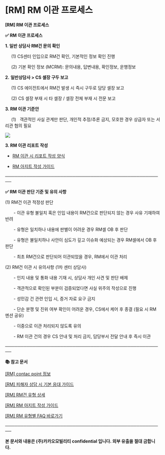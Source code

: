 # [RM] RM 이관 프로세스

**[RM] RM 이관 프로세스**

**✅ RM 이관 프로세스**

**1. 일반 상담사 RM건 문의 확인**

     (1) CS센터 인입으로 RM건 확인, 기본적인 정보 확인 진행

     (2) 기본 확인 정보 (MCRM): 문의내용, 답변내용, 확인정보, 운행정보

**2.** **일반상담사 > CS 셀장 구두 보고**

     (1) CS 에이전트에서 RM건 발생 시 즉시 구두로 담당 셀장 보고

     (2) CS 셀장 부재 시 타 셀장 / 셀장 전체 부재 시 전문 보고

**3. RM 이관 기준안**

     (1) <Check point>  객관적인 사실 관계만 판단, 개인적 추정/추론 금지, 모호한 경우 상급자 또는 서리관 협의 필요

![](https://kakaomobilitysupport.zendesk.com/hc/article_attachments/40949901131289)

**3. RM 이관 리포트 작성**

- [RM 이관 시 리포트 작성 양식](https://kakaomobilitysupport.zendesk.com/hc/ko/articles/40006035071897--RM-RM-%EC%9D%B4%EA%B4%80-%EC%8B%9C-%EB%A6%AC%ED%8F%AC%ED%8A%B8-%EC%9E%91%EC%84%B1-%EB%B0%A9%EB%B2%95)

- [RM 아지트 작성 가이드](https://kakaomobilitysupport.zendesk.com/hc/ko/articles/40149057525913--RM-RM-%EC%95%84%EC%A7%80%ED%8A%B8-%EC%9E%91%EC%84%B1-%EA%B0%80%EC%9D%B4%EB%93%9C)

**────────────────────────────────────────────────────**

**✅ RM 이관 판단 기준 및 유의 사항**

(1) RM건 이관 적정성 판단

       - 이관 유형 불일치 혹은 인입 내용이 RM건으로 판단되지 않는 경우 사유 기재하여 반려

       - 유형은 일치하나 내용에 판별이 어려운 경우 RM셀 OB 후 판단

       - 유형은 불일치하나 사안이 심도가 깊고 이슈화 예상되는 경우 RM셀에서 OB 후 판단

       - 최초 RM건으로 판단되어 이관되었을 경우, RM에서 이관 처리

(2) RM건 이관 시 유의사항 (1차 센터 상담사)

       - 인지 내용 및 통화 내용 기재 시, 상담사 개인 사견 및 판단 배제

       - 객관적으로 확인된 부분이 검증되었다면 사실 위주의 작성으로 진행

       - 성민감 건 관련 인입 시, 증거 자료 요구 금지

       - 단순 분쟁 및 진위 여부 확인이 어려운 경우, CS에서 케어 후 종결 (필요 시 RM 멘션 공유)

       - 이중으로 이관 처리되지 않도록 유의

       - RM 이관 건의 경우 CS 안내 및 처리 금지, 담당부서 전달 안내 후 즉시 이관

**────────────────────────────────────────────────────**

**📚 참고 문서**

[[RM] contac point 정보](https://kakaomobilitysupport.zendesk.com/hc/ko/articles/40850327854873)

[[RM] 피해자 상담 시 기본 응대 가이드](https://kakaomobilitysupport.zendesk.com/hc/ko/articles/39913421703833)

[[RM] RM건 유형 상세](https://kakaomobilitysupport.zendesk.com/hc/ko/articles/40002148279065)

[[RM] RM 아지트 작성 가이드](https://kakaomobilitysupport.zendesk.com/hc/ko/articles/40149057525913)

[[RM] RM 유형별 FAQ 바로가기](https://kakaomobilitysupport.zendesk.com/hc/ko/categories/39898251758745--RM-RM-%EC%9C%A0%ED%98%95%EB%B3%84-FAQ)

**────────────────────────────────────────────────────**

**본 문서와 내용은 (주)카카오모빌리티 confidential 입니다. 외부 유출을 절대 금합니다.**